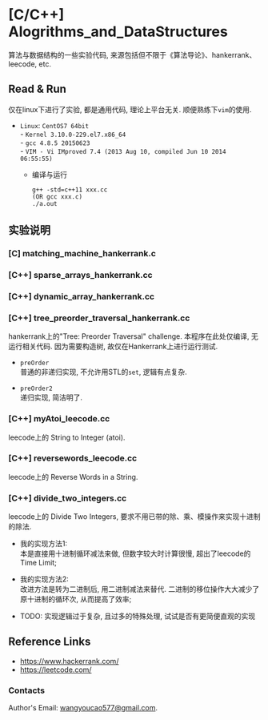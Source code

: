 # [C/C++] Alogrithms_and_DataStructures
算法与数据结构的一些实验代码, 来源包括但不限于《算法导论》、hankerrank、leecode, etc.   


## Read & Run
仅在linux下进行了实验, 都是通用代码, 理论上平台无关. 顺便熟练下`vim`的使用.    
- `Linux`: `CentOS7 64bit`   
			- `Kernel 3.10.0-229.el7.x86_64`   
			- `gcc 4.8.5 20150623`   
			- `VIM - Vi IMproved 7.4 (2013 Aug 10, compiled Jun 10 2014 06:55:55)`    

	- 编译与运行   
		```
		g++ -std=c++11 xxx.cc    
		(OR gcc xxx.c)    
		./a.out   
		```   

## 实验说明   
  
### [C] matching_machine_hankerrank.c   

### [C++] sparse_arrays_hankerrank.cc   

### [C++] dynamic_array_hankerrank.cc   

### [C++] tree_preorder_traversal_hankerrank.cc   
hankerrank上的"Tree: Preorder Traversal" challenge. 本程序在此处仅编译, 无运行相关代码. 因为需要构造树, 故仅在Hankerrank上进行运行测试.   

- `preOrder`   
普通的非递归实现, 不允许用STL的`set`, 逻辑有点复杂.   

- `preOrder2`   
递归实现, 简洁明了.    


### [C++] myAtoi_leecode.cc 
leecode上的 String to Integer (atoi).   

### [C++] reversewords_leecode.cc 
leecode上的 Reverse Words in a String.   

### [C++] divide_two_integers.cc   
leecode上的 Divide Two Integers, 要求不用已带的除、乘、模操作来实现十进制的除法. 

- 我的实现方法1:   
	本是直接用十进制循环减法来做, 但数字较大时计算很慢, 超出了leecode的Time Limit;   
- 我的实现方法2:   
	改进方法是转为二进制后, 用二进制减法来替代. 二进制的移位操作大大减少了原十进制的循环次, 从而提高了效率;   

- TODO: 实现逻辑过于复杂, 且过多的特殊处理, 试试是否有更简便直观的实现    

## Reference Links
- https://www.hackerrank.com/   
- https://leetcode.com/   


### Contacts
Author's Email: wangyoucao577@gmail.com.
